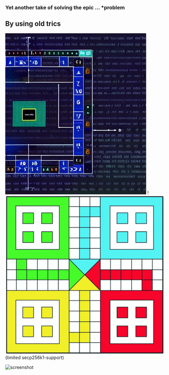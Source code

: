 ### Yet another take of solving the epic ... *problem 
## By using old trics
![screenshot](screenshot.jpg)
!![](...)
(limited secp256k1-support)

![screenshot](...=100x20)
